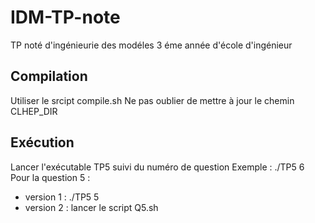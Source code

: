# IDM-TP-note
TP noté d'ingénieurie des modéles 3 éme année d'école d'ingénieur

## Compilation
Utiliser le srcipt compile.sh
Ne pas oublier de mettre à jour le chemin CLHEP_DIR

## Exécution
Lancer l'exécutable TP5 suivi du numéro de question
Exemple : ./TP5 6
Pour la question 5 :
- version 1 : ./TP5 5
- version 2 : lancer le script Q5.sh

